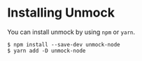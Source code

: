 # Installing Unmock

You can install unmock by using `npm` or `yarn`.

```
$ npm install --save-dev unmock-node
$ yarn add -D unmock-node
```